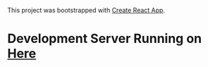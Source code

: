 This project was bootstrapped with [Create React App](https://github.com/facebook/create-react-app).

# Development Server Running on [Here](http://46.117.243.199:27005)
